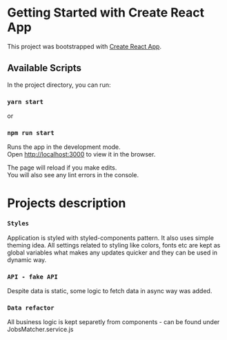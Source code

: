 # Getting Started with Create React App

This project was bootstrapped with [Create React App](https://github.com/facebook/create-react-app).

## Available Scripts

In the project directory, you can run:

### `yarn start`
or 
### `npm run start`

Runs the app in the development mode.\
Open [http://localhost:3000](http://localhost:3000) to view it in the browser.

The page will reload if you make edits.\
You will also see any lint errors in the console.

# Projects description
### `Styles`
Application is styled with styled-components pattern. It also uses simple theming idea. All settings related to styling like colors, fonts etc are kept as global variables what makes any updates quicker and they can be used in dynamic way.

### `API - fake API`
Despite data is static, some logic to fetch data in async way was added. 

### `Data refactor`
All business logic is kept separetly from components - can be found under JobsMatcher.service.js


